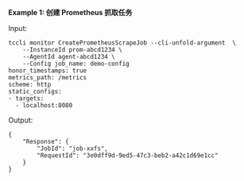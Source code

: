 **Example 1: 创建 Prometheus 抓取任务**



Input: 

```
tccli monitor CreatePrometheusScrapeJob --cli-unfold-argument  \
    --InstanceId prom-abcd1234 \
    --AgentId agent-abcd1234 \
    --Config job_name: demo-config
honor_timestamps: true
metrics_path: /metrics
scheme: http
static_configs:
- targets:
  - localhost:8080
```

Output: 
```
{
    "Response": {
        "JobId": "job-xxfs",
        "RequestId": "3e0dff9d-9ed5-47c3-beb2-a42c1d69e1cc"
    }
}
```

